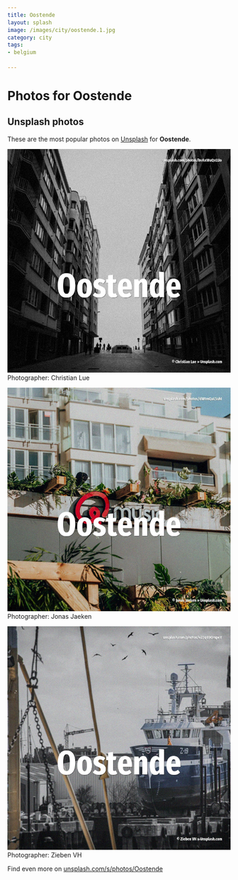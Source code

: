 ```yaml
---
title: Oostende
layout: splash
image: /images/city/oostende.1.jpg
category: city
tags:
- belgium

---
```

# Photos for Oostende
 
## Unsplash photos
These are the most popular photos on [Unsplash](https://unsplash.com) for **Oostende**.
 
![Oostende](/images/city/oostende.1.jpg)
Photographer:  Christian Lue
 
![Oostende](/images/city/oostende.2.jpg)
Photographer:  Jonas Jaeken
 
![Oostende](/images/city/oostende.3.jpg)
Photographer:  Zieben VH
 
Find even more on [unsplash.com/s/photos/Oostende](https://unsplash.com/s/photos/Oostende)
 
